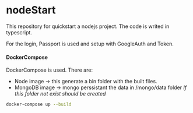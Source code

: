 # nodeStart
This repository for quickstart a nodejs project. The code is writed in typescript.

For the login, Passport is used and setup with GoogleAuth and Token.

#### DockerCompose
DockerCompose is used.
There are:
- Node image -> this generate a bin folder with the built files.
- MongoDB image -> mongo perssistant the data in /mongo/data folder
*If this folder not exist should be created*

```bash
docker-compose up --build
```
